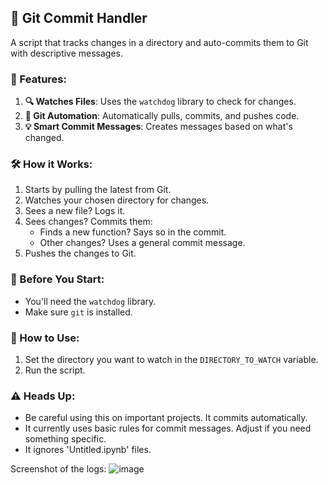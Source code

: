 ## 🚀 Git Commit Handler
  
  A script that tracks changes in a directory and auto-commits them to Git with descriptive messages.
  
  ### 🌟 Features:
  1. **🔍 Watches Files**: Uses the `watchdog` library to check for changes.
  2. **🤖 Git Automation**: Automatically pulls, commits, and pushes code.
  3. **💡 Smart Commit Messages**: Creates messages based on what's changed.
  
  ### 🛠 How it Works:
  1. Starts by pulling the latest from Git.
  2. Watches your chosen directory for changes.
  3. Sees a new file? Logs it.
  4. Sees changes? Commits them:
      - Finds a new function? Says so in the commit.
      - Other changes? Uses a general commit message.
  5. Pushes the changes to Git.
  
  ### 📌 Before You Start:
  - You'll need the `watchdog` library.
  - Make sure `git` is installed.
  
  ### 🚀 How to Use:
  1. Set the directory you want to watch in the `DIRECTORY_TO_WATCH` variable.
  2. Run the script.
  
  ### ⚠️ Heads Up:
  - Be careful using this on important projects. It commits automatically.
  - It currently uses basic rules for commit messages. Adjust if you need something specific.
  - It ignores 'Untitled.ipynb' files.

Screenshot of the logs:
![image](https://github.com/ChandrashekharRobbi/GFG-DSA/assets/91750738/0ad5d7bc-252f-47a2-ba34-69f03059da19)
